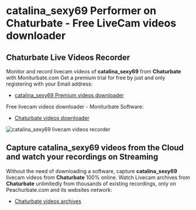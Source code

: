 # catalina_sexy69 Performer on Chaturbate - Free LiveCam videos downloader

## Chaturbate Live Videos Recorder

Monitor and record livecam videos of **catalina_sexy69** from **Chaturbate** with Moniturbate.com
Get a premium trial for free by just and only registering with your Email address:
* [catalina_sexy69 Premium videos downloader](https://moniturbate.com/request-demo-licence-key.html)

Free livecam videos downloader - Moniturbate Software:
* [Chaturbate videos downloader](https://moniturbate.com/moniturbate-download-software.html)

![catalina_sexy69 livecam videos recorder](https://peachurnet.com/templates/moniturbate-software.png)


## Capture catalina_sexy69 videos from the Cloud and watch your recordings on Streaming

Without the need of downloading a software, capture **catalina_sexy69** livecam videos from **Chaturbate** 100% online.
Watch Livecam archives from **Chaturbate** unlimitedly from thousands of existing recordings, only on Peachurbate.com and its websites network:
* [Chaturbate videos archives](https://peachurnet.com/)